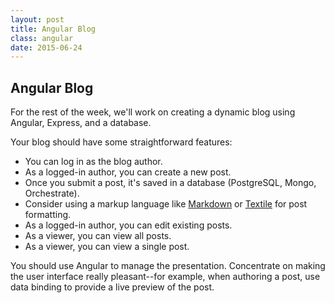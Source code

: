```yaml
---
layout: post
title: Angular Blog
class: angular
date: 2015-06-24
---
```


## Angular Blog

For the rest of the week, we'll work on creating a dynamic blog using Angular, Express, and a database.

Your blog should have some straightforward features:

* You can log in as the blog author.
* As a logged-in author, you can create a new post.
 * Once you submit a post, it's saved in a database (PostgreSQL, Mongo, Orchestrate).
 * Consider using a markup language like [Markdown][markdown-npm] or [Textile][textile-npm] for post formatting.
* As a logged-in author, you can edit existing posts.
* As a viewer, you can view all posts.
* As a viewer, you can view a single post.

You should use Angular to manage the presentation. Concentrate on making the user interface really pleasant--for example, when authoring a post, use data binding to provide a live preview of the post.

[markdown-npm]: https://www.npmjs.com/package/marked
[textile-npm]: https://www.npmjs.com/package/textile-js
